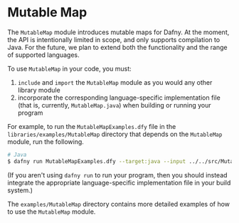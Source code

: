 # Mutable Map

The `MutableMap` module introduces mutable maps for Dafny. At the moment, the API is intentionally limited in scope, and only supports compilation to Java.  For the future, we plan to extend both the functionality and the range of supported languages.

To use `MutableMap` in your code, you must:

1. `include` and `import` the `MutableMap` module as you would any other library module
2. incorporate the corresponding language-specific implementation file (that is, currently, `MutableMap.java`) when building or running your program

For example, to run the `MutableMapExamples.dfy` file in the `libraries/examples/MutableMap` directory that depends on the `MutableMap` module, run the following.

```bash
# Java
$ dafny run MutableMapExamples.dfy --target:java --input ../../src/MutableMap/MutableMap.java
```

(If you aren't using `dafny run` to run your program,
then you should instead integrate the appropriate language-specific implementation file in your build system.)

The `examples/MutableMap` directory contains more detailed examples of how to use the `MutableMap` module.